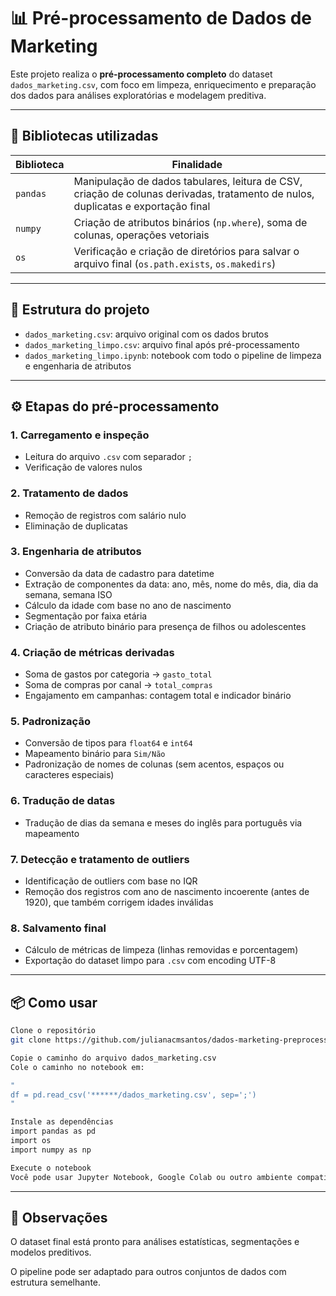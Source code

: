 # 📊 Pré-processamento de Dados de Marketing

Este projeto realiza o **pré-processamento completo** do dataset `dados_marketing.csv`, com foco em limpeza, enriquecimento e preparação dos dados para análises exploratórias e modelagem preditiva.

---

## 🧰 Bibliotecas utilizadas

| Biblioteca | Finalidade |
|------------|------------|
| `pandas`   | Manipulação de dados tabulares, leitura de CSV, criação de colunas derivadas, tratamento de nulos, duplicatas e exportação final |
| `numpy`    | Criação de atributos binários (`np.where`), soma de colunas, operações vetoriais |
| `os`       | Verificação e criação de diretórios para salvar o arquivo final (`os.path.exists`, `os.makedirs`) |

---

## 📁 Estrutura do projeto

- `dados_marketing.csv`: arquivo original com os dados brutos  
- `dados_marketing_limpo.csv`: arquivo final após pré-processamento  
- `dados_marketing_limpo.ipynb`: notebook com todo o pipeline de limpeza e engenharia de atributos  

---

## ⚙️ Etapas do pré-processamento

### 1. Carregamento e inspeção
- Leitura do arquivo `.csv` com separador `;`
- Verificação de valores nulos

### 2. Tratamento de dados
- Remoção de registros com salário nulo
- Eliminação de duplicatas

### 3. Engenharia de atributos
- Conversão da data de cadastro para datetime
- Extração de componentes da data: ano, mês, nome do mês, dia, dia da semana, semana ISO
- Cálculo da idade com base no ano de nascimento
- Segmentação por faixa etária
- Criação de atributo binário para presença de filhos ou adolescentes

### 4. Criação de métricas derivadas
- Soma de gastos por categoria → `gasto_total`
- Soma de compras por canal → `total_compras`
- Engajamento em campanhas: contagem total e indicador binário

### 5. Padronização
- Conversão de tipos para `float64` e `int64`
- Mapeamento binário para `Sim/Não`
- Padronização de nomes de colunas (sem acentos, espaços ou caracteres especiais)

### 6. Tradução de datas
- Tradução de dias da semana e meses do inglês para português via mapeamento

### 7. Detecção e tratamento de outliers
- Identificação de outliers com base no IQR
- Remoção dos registros com ano de nascimento incoerente (antes de 1920), que também corrigem idades inválidas

### 8. Salvamento final
- Cálculo de métricas de limpeza (linhas removidas e porcentagem)
- Exportação do dataset limpo para `.csv` com encoding UTF-8

---

## 📦 Como usar

```bash
Clone o repositório
git clone https://github.com/julianacmsantos/dados-marketing-preprocessamento.git

Copie o caminho do arquivo dados_marketing.csv
Cole o caminho no notebook em:

"
df = pd.read_csv('******/dados_marketing.csv', sep=';')
"

Instale as dependências
import pandas as pd
import os
import numpy as np

Execute o notebook
Você pode usar Jupyter Notebook, Google Colab ou outro ambiente compatível
```
-----

## 📌 Observações
O dataset final está pronto para análises estatísticas, segmentações e modelos preditivos.

O pipeline pode ser adaptado para outros conjuntos de dados com estrutura semelhante.
